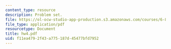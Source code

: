 ```yaml
---
content_type: resource
description: Problem set.
file: https://ol-ocw-studio-app-production.s3.amazonaws.com/courses/6-867-machine-learning-fall-2006/f11ea4792f43a775187d45477bfd7952_hw4.pdf
file_type: application/pdf
resourcetype: Document
title: hw4.pdf
uid: f11ea479-2f43-a775-187d-45477bfd7952
---
```


